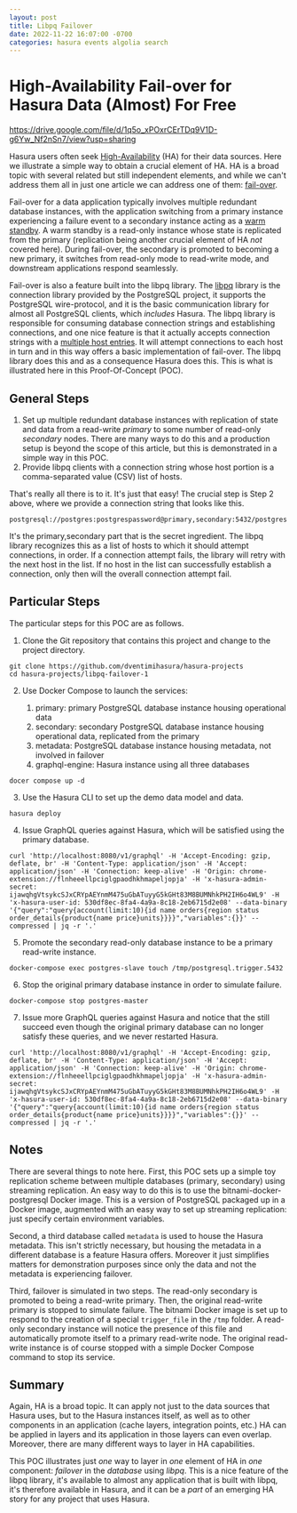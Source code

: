 ```yaml
---
layout: post
title: Libpq Failover
date: 2022-11-22 16:07:00 -0700
categories: hasura events algolia search
---
```

# High-Availability Fail-over for Hasura Data (Almost) For Free #

<https://drive.google.com/file/d/1q5o_xPOxrCErTDq9V1D-g6Yw_Nf2nSn7/view?usp=sharing>

Hasura users often seek
[High-Availability](https://en.wikipedia.org/wiki/High_availability)
(HA) for their data sources. Here we illustrate a simple way to obtain
a crucial element of HA.  HA is a broad topic with several related but
still independent elements, and while we can't address them all in
just one article we can address one of them:
[fail-over](https://en.wikipedia.org/wiki/Failover).

Fail-over for a data application typically involves multiple redundant
database instances, with the application switching from a primary
instance experiencing a failure event to a secondary instance acting
as a [warm
standby](https://www.postgresql.org/docs/8.2/warm-standby.html).  A
warm standby is a read-only instance whose state is replicated from
the primary (replication being another crucial element of HA *not*
covered here).  During fail-over, the secondary is promoted to becoming
a new primary, it switches from read-only mode to
read-write mode, and downstream applications respond seamlessly.  

Fail-over is also a feature built into the libpq library.  The
[libpq](https://www.postgresql.org/docs/9.5/libpq.html) library is the
connection library provided by the PostgreSQL project, it supports the
PostgreSQL wire-protocol, and it is the basic communication library
for almost all PostgreSQL clients, which *includes* Hasura.  The libpq
library is responsible for consuming database connection strings and
establishing connections, and one nice feature is that it actually
accepts connection strings with a [multiple host
entries](https://www.postgresql.org/docs/current/libpq-connect.html).
It will attempt connections to each host in turn and in this way
offers a basic implementation of fail-over. The libpq library does this
and as a consequence Hasura does this.  This is what is illustrated
here in this Proof-Of-Concept (POC).

## General Steps ##

1. Set up multiple redundant database instances with replication of
   state and data from a read-write *primary* to some number of
   read-only *secondary* nodes.  There are many ways to do this and a
   production setup is beyond the scope of this article, but this is
   demonstrated in a simple way in this POC.
2. Provide libpq clients with a connection string whose host portion
   is a comma-separated value (CSV) list of hosts.
   
That's really all there is to it.  It's just that easy!  The crucial
step is Step 2 above, where we provide a connection string that looks
like this.

```
postgresql://postgres:postgrespassword@primary,secondary:5432/postgres
```

It's the primary,secondary part that is the secret ingredient.  The
libpq library recognizes this as a list of hosts to which it should
attempt connections, in order.  If a connection attempt fails, the
library will retry with the next host in the list.  If no host in the
list can successfully establish a connection, only then will the
overall connection attempt fail.

## Particular Steps ##

The particular steps for this POC are as follows.

1. Clone the Git repository that contains this project and change to
   the project directory.

```shell
git clone https://github.com/dventimihasura/hasura-projects
cd hasura-projects/libpq-failover-1
```

2. Use Docker Compose to launch the services:

	1. primary: primary PostgreSQL database instance housing
       operational data
	2. secondary: secondary PostgreSQL database instance housing
       operational data, replicated from the primary
	3. metadata: PostgreSQL database instance housing metadata, not
       involved in failover
	4. graphql-engine: Hasura instance using all three databases
	
```shell
docer compose up -d
```
	
3. Use the Hasura CLI to set up the demo data model and data.

```shell
hasura deploy
```

4. Issue GraphQL queries against Hasura, which will be satisfied using
   the primary database.
	   
```shell
curl 'http://localhost:8080/v1/graphql' -H 'Accept-Encoding: gzip, deflate, br' -H 'Content-Type: application/json' -H 'Accept: application/json' -H 'Connection: keep-alive' -H 'Origin: chrome-extension://flnheeellpciglgpaodhkhmapeljopja' -H 'x-hasura-admin-secret: ijawqhgVtsykcSJxCRYpAEYnmM475uGbATuyyG5kGHt83M8BUMNhkPH2IH6o4WL9' -H 'x-hasura-user-id: 530df8ec-8fa4-4a9a-8c18-2eb6715d2e08' --data-binary '{"query":"query{account(limit:10){id name orders{region status order_details{product{name price}units}}}}","variables":{}}' --compressed | jq -r '.'
```
   
5. Promote the secondary read-only database instance to be a primary
   read-write instance.
   
   
```shell
docker-compose exec postgres-slave touch /tmp/postgresql.trigger.5432
```

6. Stop the original primary database instance in order to simulate
   failure. 
   
```shell
docker-compose stop postgres-master
```

7. Issue more GraphQL queries against Hasura and notice that the still
   succeed even though the original primary database can no longer
   satisfy these queries, and we never restarted Hasura.


```shell
curl 'http://localhost:8080/v1/graphql' -H 'Accept-Encoding: gzip, deflate, br' -H 'Content-Type: application/json' -H 'Accept: application/json' -H 'Connection: keep-alive' -H 'Origin: chrome-extension://flnheeellpciglgpaodhkhmapeljopja' -H 'x-hasura-admin-secret: ijawqhgVtsykcSJxCRYpAEYnmM475uGbATuyyG5kGHt83M8BUMNhkPH2IH6o4WL9' -H 'x-hasura-user-id: 530df8ec-8fa4-4a9a-8c18-2eb6715d2e08' --data-binary '{"query":"query{account(limit:10){id name orders{region status order_details{product{name price}units}}}}","variables":{}}' --compressed | jq -r '.'
```

## Notes ##

There are several things to note here.  First, this POC sets up a
simple toy replication scheme between multiple databases (primary,
secondary) using streaming replication.  An easy way to do this is to
use the bitnami-docker-postgresql Docker image.  This is a version of
PostgreSQL packaged up in a Docker image, augmented with an easy way
to set up streaming replication:  just specify certain environment
variables.  

Second, a third database called `metadata` is used to house the Hasura
metadata.  This isn't strictly necessary, but housing the metadata in
a different database is a feature Hasura offers.  Moreover it just
simplifies matters for demonstration purposes since only the data and
not the metadata is experiencing failover. 

Third, failover is simulated in two steps.  The read-only secondary is
promoted to being a read-write primary.  Then, the original read-write
primary is stopped to simulate failure.  The bitnami Docker image is
set up to respond to the creation of a special `trigger_file` in the
`/tmp` folder.  A read-only secondary instance will notice the
presence of this file and automatically promote itself to a primary
read-write node.  The original read-write instance is of course
stopped with a simple Docker Compose command to stop its service.

## Summary ##

Again, HA is a broad topic.  It can apply not just to the data sources
that Hasura uses, but to the Hasura instances itself, as well as to
other components in an application (cache layers, integration points,
etc.)  HA can be applied in layers and its application in those layers
can even overlap.  Moreover, there are many different ways to layer in
HA capabilities.  

This POC illustrates just *one* way to layer in *one* element of HA in
*one* component:  *failover* in the *database* using *libpq*.  This is
a nice feature of the libpq library, it's available to almost any
application that is built with libpq, it's therefore available in
Hasura, and it can be a *part* of an emerging HA story for any project
that uses Hasura.


<!--  LocalWords:  libpq cd failover postgres bitnami postgresql tmp
 -->
